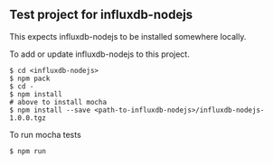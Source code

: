 ## Test project for influxdb-nodejs

This expects influxdb-nodejs to be installed somewhere locally.  

To add or update influxdb-nodejs to this project.

    $ cd <influxdb-nodejs>
    $ npm pack
    $ cd -
    $ npm install
    # above to install mocha 
    $ npm install --save <path-to-influxdb-nodejs>/influxdb-nodejs-1.0.0.tgz

To run mocha tests

    $ npm run


